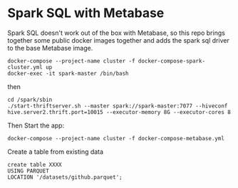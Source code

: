 # Spark SQL with Metabase
Spark SQL doesn't work out of the box with Metabase, so this repo brings together some public docker images together and adds the spark sql driver to the base Metabase image.

```
docker-compose --project-name cluster -f docker-compose-spark-cluster.yml up
docker-exec -it spark-master /bin/bash
```

then

```
cd /spark/sbin
./start-thriftserver.sh --master spark://spark-master:7077 --hiveconf hive.server2.thrift.port=10015 --executor-memory 8G --executor-cores 8
```

Then Start the app:

```
docker-compose --project-name cluster -f docker-compose-metabase.yml
```

Create a table from existing data
```
create table XXXX
USING PARQUET
LOCATION '/datasets/github.parquet';
```
